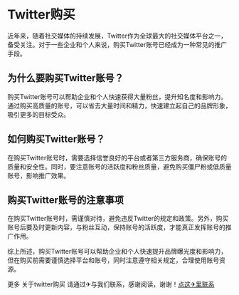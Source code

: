 # Twitter购买

近年来，随着社交媒体的持续发展，Twitter作为全球最大的社交媒体平台之一，备受关注。对于一些企业和个人来说，购买Twitter账号已经成为一种常见的推广手段。

## 为什么要购买Twitter账号？

购买Twitter账号可以帮助企业和个人快速获得大量粉丝，提升知名度和影响力。通过购买高质量的账号，可以省去大量时间和精力，快速建立起自己的品牌形象，吸引更多的目标受众。

## 如何购买Twitter账号？

在购买Twitter账号时，需要选择信誉良好的平台或者第三方服务商，确保账号的质量和安全性。同时，要注意账号的活跃度和粉丝质量，避免购买僵尸粉或低质量账号，影响推广效果。

## 购买Twitter账号的注意事项

在购买Twitter账号时，需谨慎对待，避免违反Twitter的规定和政策。另外，购买账号后要及时更新内容，与粉丝互动，保持账号的活跃度，才能真正发挥账号的推广作用。

综上所述，购买Twitter账号可以帮助企业和个人快速提升品牌曝光度和影响力，但在购买前需要谨慎选择平台和账号，同时注意遵守相关规定，合理使用账号资源。

更多 关于twitter购买 请通过✈与我们联系，感谢阅读，谢谢！[点这✈里联系](https://lm.k02.cc)